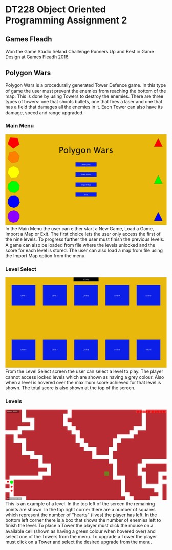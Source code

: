# DT228 Object Oriented Programming Assignment 2

## Games Fleadh
Won the Game Studio Ireland Challenge Runners Up and Best in Game Design at Games Fleadh 2016.

## Polygon Wars
Polygon Wars is a procedurally generated Tower Defence game. In this type of game the user must prevent the enemies from reaching the bottom of the map. This is done by using Towers to destroy the enemies. There are three types of towers: one that shoots bullets, one that fires a laser and one that has a field that damages all the enemies in it. Each Tower can also have its damage, speed and range upgraded.

### Main Menu
![MainMenu](/data/Screenshots/Menu.png)
In the Main Menu the user can either start a New Game, Load a Game, Import a Map or Exit. The first choice lets the user only access the first of the nine levels. To progress further the user must finish the previous levels. A game can also be loaded from file where the levels unlocked and the score for each level is stored. The user can also load a map from file using the Import Map option from the menu.

### Level Select
![LevelSelect](/data/Screenshots/LevelSelect.png)
From the Level Select screen the user can select a level to play. The player cannot access locked levels which are shown as having a grey colour. Also when a level is hovered over the maximum score achieved for that level is shown. The total score is also shown at the top of the screen.

### Levels
![Levels](/data/Screenshots/Level9.png)
This is an example of a level. In the top left of the screen the remaining points are shown. In the top right corner there are a number of squares which represent the number of "hearts" (lives) the player has left. In the bottom left corner there is a box that shows the number of enemies left to finish the level. To place a Tower the player must click the mouse on a available cell (shown as having a green colour when hovered over) and select one of the Towers from the menu. To upgrade a Tower the player must click on a Tower and select the desired upgrade from the menu.
